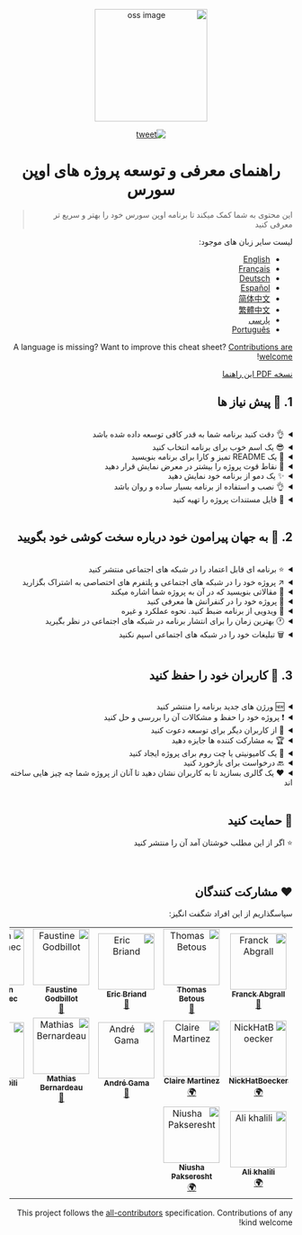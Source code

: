 <div style="direction: rtl; text-align: right">
<p align="center">
    <img alt="oss image" src="./imgs/zoss-logo.svg" height="200px" width="200px">
</p>

<p align="center">
  <a href="https://twitter.com/intent/tweet?text=How%20to%20promote%20your%20open-source%20projects%20@ZenikaOSS&url=https://github.com/zenika-open-source/open-source-promotion-cheat-sheet&hashtags=OpenSource,CheatSheet">
    <img alt="tweet" src="https://img.shields.io/twitter/url/https/twitter?label=Share%20on%20twitter&style=social" target="_blank" />
  </a>
</p>

<h1 align="center">راهنمای معرفی و توسعه پروژه های اوپن سورس</h1>

> این محتوی به شما کمک میکند تا برنامه اوپن سورس خود را بهتر و سریع تر معرفی کنید

لیست سایر زبان های موجود:

- [English](./README.md)
- [Français](./README-fr.md)
- [Deutsch](./README-de.md)
- [Español](./README-es.md)
- [简体中文](./README-zh-cn.md)
- [繁體中文](./README-zh-tw.md)
- [پارسی](./README-fa.md)
- [Português](./README-pt.md)

A language is missing? Want to improve this cheat sheet? [Contributions are welcome](./CONTRIBUTING.md)!

[نسخه PDF این راهنما](./pdf/cheat-sheet.pdf)

## 1. 🎢 پیش نیاز ها

<br />

<details>
<summary>👌 دقت کنید برنامه شما به قدر کافی توسعه داده شده باشد</summary>
<p>

> برنامه باید به قدر کافی پایدار باشد تا کاربران مشکلی در استفاده از آن نداشته باشند!

</p>
</details>

<details>
<summary>😎 یک اسم خوب برای برنامه انتخاب کنید</summary>
<p>

> نامی برای برنامه انتخاب کنید که کاربران به راحتی آن را به خاطر بسپارند

</p>
</details>

<details>
<summary>💅 یک README تمیز و کارا برای برنامه بنویسید</summary>
<p>

> README اولین چیزی است که بازدیدکنندگان آن را مشاهده میکنند پس آن را ساده زیبا و آسان برای خواندن کنید[اینجا لیستی از نمونه های README موجود است](https://github.com/matiassingers/awesome-readme).

</p>
</details>

<details>
<summary>💪 نقاط قوت پروژه را بیشتر در معرض نمایش قرار دهید</summary>
<p>

> اطمینان حاصل کنید که نقاط قوت پروژه بیشتر توسط بازدیدکنندکان مشاهده شود

</p>
</details>

<details>
<summary>✨ یک دمو از برنامه خود نمایش دهید</summary>
<p>

> ممکن است بازدیدکنندگان در بازدید اول نحوه کار و هدف برنامه را متوجه نشوند پس شما میتوانید از راه های زیر یک دمو از برنامه را در معرض نمایش قرار دهید
>
> - یک فایل GIF که نحوه کارکرد برنامه را نمایش میدهد
> - یک لینک که بازدید کننده را به دمو منتقل کند

</p>

</details>

<details>
<summary>👌 نصب و استفاده از برنامه بسیار ساده و روان باشد</summary>
<p>

> شما احتمالا بسیاری از بازدید کنندگان پروژه را زمانی که برنامه کارا و ساده نباشد از دست خواهید داد!

</p>
</details>

<details>
<summary>📘 فایل مستندات پروژه را تهیه کنید </summary>
<p>

> ساخت مستندات جزو مهمترین مراحل است. اگر شما یک مستند کوتاه برای پروژه خود دارید میتوانید آن را همراه با فایل README در معرض نمایش عموم قرار دهید. مستنداتی همون[vuepress](https://v1.vuepress.vuejs.org) میتوانند به شما کمک کنند تا مستندات پروژه خود را بسیار روان و زیبا بنویسید.

 </p>
</details>

<br />

## 2. 📢 به جهان پیرامون خود درباره سخت کوشی خود بگویید

<br />

<details>
<summary>⭐ برنامه ای قابل اعتماد را در شبکه های اجتماعی منتشر کنید</summary>
<p>

> بیشتر بازدید کنندگان به میزان ستاره های برنامه شما در شبکه های اجتماعی و فروشگاه ها توجه خواهند کرد. تعداد ستاره های بیشتر برنامه شما را مورد اعتماد تر جلوه میدهد پس از کاربران خود بخواهید از شما در این مورد حمایت کنند!

</p>
</details>

<details>
<summary>↗️ پروژه خود را در شبکه های اجتماعی و پلتفرم های اختصاصی به اشتراک بگزارید</summary>
<p dir="rtl" align="right">

> درباره کار فوق العاده خود در شبکه های اجتماعی و پلتفرم های اختصاصی مثل ابزار های زیر بگویید:
>
> - [Twitter](https://twitter.com)
> - [Linkedin](https://www.linkedin.com/)
> - [Facebook](https://www.facebook.com/)
> - [Reddit](https://www.reddit.com/)
> - [Dev.to](https://dev.to/)
> - [Lobsters](https://lobste.rs/)
> - [Hacker News](https://news.ycombinator.com/)
> - [Product Hunt](https://www.producthunt.com/)
> - [Beta page](https://betapage.co/)
> - [Human Coders](https://news.humancoders.com/)

</p>
</details>

<details>
<summary>📃 مقالاتی بنویسید که در آن به پروژه شما اشاره میکند</summary>
<p>

> مقاله ای درباره پروژه خود بنویسید. درباره نحوه کار برنامه مشکلاتی که برای شما در حین ساخت به وجود آمده و... شما میتوانید آن را در پلتفرم های زیر منتشر کنید:
>
> - [medium](https://medium.com/)
> - [dev.to](https://dev.to/)

</p>
</details>

<details>
<summary>🎤 پروژه خود را در کنفرانش ها معرفی کنید</summary>
<p>

> معرفی پروژه در کنفرانس ها میتواند به شما در افزایش میزان بازدید پروژه کمک کند!

</p>
</details>

<details>
<summary>🎥 ویدویی از برنامه ضبط کنید. نحوه عملکرد و غیره</summary>
<p>

> ضبط ویدیو کار آسانی نیست ولی به مشهور شدن برنامه شما کمک خواهد کرد

</p>
</details>

<details>
<summary>🕐 بهترین زمان را برای انتشار برنامه در شبکه های اجتماعی در نظر بگیرید</summary>
<p>

> برنامه را در تعطیلات و آخر هفته ها منتشر نکنید این کار باعث کمتر دیده شدن شما میشود آن معمولا این کار را در وسط هفته انجام دهید.

</p>
</details>

<details>
<summary>🗑 تبلیغات خود را در شبکه های اجتماعی اسپم نکنید</summary>
<p>

> هرگر دوبار یک تبلیغ را در یک شبکه اجتماعی تکرار نکنید در این صورت اسپم در نظر گرفته شده و نادیده گرفته میشود و تاثیر اجتماعی بدی را برای پروژه شما خواهد گذاشت.

</p>
</details>

<br />

## 3. 🤝 کاربران خود را حفظ کنید

<br />

<details>
<summary>🆕 ورژن های جدید برنامه را منتشر کنید</summary>
<p>

> پروژه خود را بهبود ببخشید و آن را در زمان های مختلف برای کاربران منتشر کنید

</p>
</details>

<details>
<summary>❗ پروژه خود را حفظ و مشکالات آن را بررسی و حل کنید</summary>
<p>

> اجازه ندهید issue های باز در github باقی بماند با کاربران خود به خوبی رفتار کنید😉

</p>
</details>

<details>
<summary>🙏 از کاربران دیگر برای توسعه دعوت کنید</summary>
<p>

> یک پروژه خوب و سالم پروژه ای است که با مشارکت ساخته و مشکلات آن قادر به حل شدن توسط افراد دیگر باشد. بگذارید دیگران بدانند شما به کمک آن ها نیاز دارید میتوانید با `contribution welcome` و `good first issue` درخواست های خود را در github متنشر کنید[بیشتر بخوانید](https://help.github.com/en/articles/about-labels).

</p>
</details>

<details>
<summary>🏆 به مشارکت کننده ها جایزه دهید</summary>
<p>

> خوب بودن با کاربران میتواند به شما کمک کند برخی از پروژه های اوپن سورس مانند [gatsby](https://github.com/gatsbyjs/gatsby) به شمارکت های عمومی جایزه میدهد. اگر قادر به انجام این کار نیستید, یک پست منتشر کنید (در توییتر و یا سایر پلتفرم ها) در مورد مشارکت و نویسنده ([ک نمونه سپاسگزاری از مشارکت کننده](https://twitter.com/FranckAbgrall/status/1139470547492978688)). یک قسمت در README پروژه به نام ‍‍‍‍`مشارکت کنندگان` ایجاد کنید و نام آن ها را در آن قید کنید. اینجا نمونه هایی موجود است:
>
> - [vuepress (contributors README section)](https://github.com/vuejs/vuepress#code-contributors)
> - [Rythm.js (random highlighted contributor on demo page)](https://okazari.github.io/Rythm.js/)

</p>
</details>

<details>
<summary>💬 یک کامیونیتی یا چت روم برای پروژه ایجاد کنید</summary>
<p>

> قسمت 'issue' های گیت هاب همیشه محلی برای ثبت بازخورد ها نخواهد بود. شما میتوانید از پلتفرم های زیر برای این کار استفاده کنید!
>
> - [Discord](https://discordapp.com)
> - [Slack](https://slack.com)
> - [Gitter](https://gitter.im/)

</p>
</details>

<details>
<summary>🔙 درخواست برای بازخورد کنید</summary>
<p>

> بازخورد کاربران همیشه بهترین راه برای بهتر سازی و حل مشکلات برنامه خواهد بود پس از آن ها برای مشاکرت کمک بگیرید و از ایده های آن ها استفاده کنید

</p>
</details>

<details>
<summary>❤️ یک گالری بسازید تا به کاربران نشان دهید تا آنان از پروژه شما چه چیز هایی ساخته اند</summary>
<p>

> بازدیدکنندگان به شما اعتماد بیشتری خواهند داشت اگر نمونه های کار شما را توسط سایر کاربران ببینند [the vuepress gallery](https://vuepress.gallery/)).

</p>
</details>

<br />

## 🙏 حمایت کنید

⭐️ اگر از این مطلب خوشتان آمد آن را منتشر کنید

<br />

## ❤️ مشارکت کنندگان

سپاسگذاریم از این افراد شگفت انگیز:

<!-- ALL-CONTRIBUTORS-LIST:START - Do not remove or modify this section -->
<!-- prettier-ignore -->
<table>
  <tr>
    <td align="center"><a href="https://www.franck-abgrall.me/"><img src="https://avatars3.githubusercontent.com/u/9840435?v=4" width="100px;" alt="Franck Abgrall"/><br /><sub><b>Franck Abgrall</b></sub></a><br /><a href="https://github.com/zenika-open-source/open-source-promotion-cheat-sheet/commits?author=kefranabg" title="Documentation">📖</a></td>
    <td align="center"><a href="https://github.com/tbetous"><img src="https://avatars3.githubusercontent.com/u/4435536?v=4" width="100px;" alt="Thomas Betous"/><br /><sub><b>Thomas Betous</b></sub></a><br /><a href="https://github.com/zenika-open-source/open-source-promotion-cheat-sheet/commits?author=tbetous" title="Documentation">📖</a></td>
    <td align="center"><a href="https://github.com/ebriand"><img src="https://avatars1.githubusercontent.com/u/1011902?v=4" width="100px;" alt="Eric Briand"/><br /><sub><b>Eric Briand</b></sub></a><br /><a href="https://github.com/zenika-open-source/open-source-promotion-cheat-sheet/commits?author=ebriand" title="Documentation">📖</a></td>
    <td align="center"><a href="https://github.com/FofoDev"><img src="https://avatars0.githubusercontent.com/u/27639429?v=4" width="100px;" alt="Faustine Godbillot"/><br /><sub><b>Faustine Godbillot</b></sub></a><br /><a href="https://github.com/zenika-open-source/open-source-promotion-cheat-sheet/commits?author=FofoDev" title="Documentation">📖</a></td>
    <td align="center"><a href="https://myvirtualstorybook.com/"><img src="https://avatars1.githubusercontent.com/u/5747538?v=4" width="100px;" alt="Benjamin Plouzennec"/><br /><sub><b>Benjamin Plouzennec</b></sub></a><br /><a href="https://github.com/zenika-open-source/open-source-promotion-cheat-sheet/commits?author=Okazari" title="Documentation">📖</a></td>
    <td align="center"><a href="https://github.com/Zenigata"><img src="https://avatars1.githubusercontent.com/u/1022393?v=4" width="100px;" alt="Johan Bonneau"/><br /><sub><b>Johan Bonneau</b></sub></a><br /><a href="https://github.com/zenika-open-source/open-source-promotion-cheat-sheet/commits?author=Zenigata" title="Documentation">📖</a></td>
    <td align="center"><a href="https://github.com/bpetetot"><img src="https://avatars3.githubusercontent.com/u/516360?v=4" width="100px;" alt="Benjamin Petetot"/><br /><sub><b>Benjamin Petetot</b></sub></a><br /><a href="https://github.com/zenika-open-source/open-source-promotion-cheat-sheet/commits?author=bpetetot" title="Documentation">📖</a></td>
  </tr>
  <tr>
    <td align="center"><a href="https://nick-hat-boecker.de"><img src="https://avatars0.githubusercontent.com/u/8366071?v=4" width="100px;" alt="NickHatBoecker"/><br /><sub><b>NickHatBoecker</b></sub></a><br /><a href="#translation-NickHatBoecker" title="Translation">🌍</a></td>
    <td align="center"><a href="https://github.com/Claire"><img src="https://avatars2.githubusercontent.com/u/5114096?v=4" width="100px;" alt="Claire Martinez"/><br /><sub><b>Claire Martinez</b></sub></a><br /><a href="#translation-claire" title="Translation">🌍</a></td>
    <td align="center"><a href="https://hazeforum.com/"><img src="https://avatars2.githubusercontent.com/u/31011359?v=4" width="100px;" alt="André Gama"/><br /><sub><b>André Gama</b></sub></a><br /><a href="https://github.com/zenika-open-source/open-source-promotion-cheat-sheet/commits?author=andregamma" title="Documentation">📖</a></td>
    <td align="center"><a href="https://github.com/mbernardeau"><img src="https://avatars0.githubusercontent.com/u/7049049?v=4" width="100px;" alt="Mathias Bernardeau"/><br /><sub><b>Mathias Bernardeau</b></sub></a><br /><a href="https://github.com/zenika-open-source/open-source-promotion-cheat-sheet/commits?author=mbernardeau" title="Documentation">📖</a></td>
    <td align="center"><a href="https://github.com/Antoineoili"><img src="https://avatars1.githubusercontent.com/u/50737365?v=4" width="100px;" alt="Antoine Oili"/><br /><sub><b>Antoine Oili</b></sub></a><br /><a href="https://github.com/zenika-open-source/open-source-promotion-cheat-sheet/commits?author=Antoineoili" title="Documentation">📖</a></td>
    <td align="center"><a href="https://twitter.com/dev_oswld"><img src="https://avatars1.githubusercontent.com/u/40254158?v=4" width="100px;" alt="Oswld TC"/><br /><sub><b>Oswld TC</b></sub></a><br /><a href="#translation-dev-oswld" title="Translation">🌍</a></td>
    <td align="center"><a href="https://yizhiyue.me"><img src="https://avatars3.githubusercontent.com/u/8545277?v=4" width="100px;" alt="Zhiyue Yi"/><br /><sub><b>Zhiyue Yi</b></sub></a><br /><a href="#translation-ZhiyueYi" title="Translation">🌍</a></td>
  </tr>
  <tr>
    <td align="center"><a href="https://github.com/aliruss"><img src="https://avatars3.githubusercontent.com/u/32896351?v=4" width="100px;" alt="Ali khalili"/><br /><sub><b>Ali khalili</b></sub></a><br /><a href="#translation-aliruss" title="Translation">🌍</a></td>
    <td align="center"><a href="https://pakseresht.eu/"><img src="https://avatars3.githubusercontent.com/u/9018054?v=4" width="100px;" alt="Niusha Pakseresht"/><br /><sub><b>Niusha Pakseresht</b></sub></a><br /><a href="#translation-niusha-paks" title="Translation">🌍</a></td>
  </tr>
</table>

<!-- ALL-CONTRIBUTORS-LIST:END -->

This project follows the [all-contributors](https://github.com/all-contributors/all-contributors) specification. Contributions of any kind welcome!

</div>

